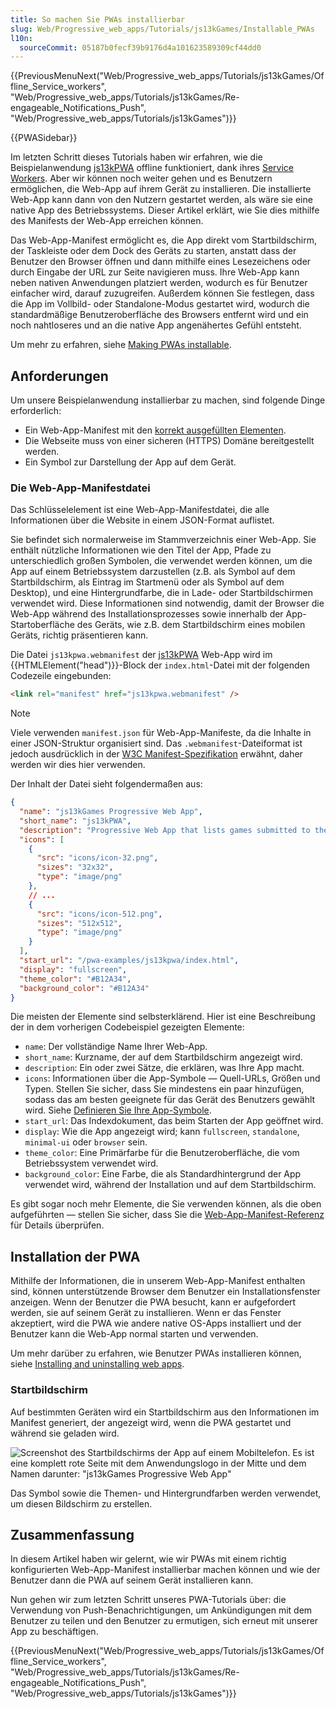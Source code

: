 ```yaml
---
title: So machen Sie PWAs installierbar
slug: Web/Progressive_web_apps/Tutorials/js13kGames/Installable_PWAs
l10n:
  sourceCommit: 05187b0fecf39b9176d4a101623589309cf44dd0
---
```


{{PreviousMenuNext("Web/Progressive_web_apps/Tutorials/js13kGames/Offline_Service_workers", "Web/Progressive_web_apps/Tutorials/js13kGames/Re-engageable_Notifications_Push", "Web/Progressive_web_apps/Tutorials/js13kGames")}}

{{PWASidebar}}

Im letzten Schritt dieses Tutorials haben wir erfahren, wie die Beispielanwendung [js13kPWA](https://mdn.github.io/pwa-examples/js13kpwa/) offline funktioniert, dank ihres [Service Workers](/de/docs/Web/API/Service_Worker_API). Aber wir können noch weiter gehen und es Benutzern ermöglichen, die Web-App auf ihrem Gerät zu installieren. Die installierte Web-App kann dann von den Nutzern gestartet werden, als wäre sie eine native App des Betriebssystems. Dieser Artikel erklärt, wie Sie dies mithilfe des Manifests der Web-App erreichen können.

Das Web-App-Manifest ermöglicht es, die App direkt vom Startbildschirm, der Taskleiste oder dem Dock des Geräts zu starten, anstatt dass der Benutzer den Browser öffnen und dann mithilfe eines Lesezeichens oder durch Eingabe der URL zur Seite navigieren muss. Ihre Web-App kann neben nativen Anwendungen platziert werden, wodurch es für Benutzer einfacher wird, darauf zuzugreifen. Außerdem können Sie festlegen, dass die App im Vollbild- oder Standalone-Modus gestartet wird, wodurch die standardmäßige Benutzeroberfläche des Browsers entfernt wird und ein noch nahtloseres und an die native App angenähertes Gefühl entsteht.

Um mehr zu erfahren, siehe [Making PWAs installable](/de/docs/Web/Progressive_web_apps/Guides/Making_PWAs_installable).

## Anforderungen

Um unsere Beispielanwendung installierbar zu machen, sind folgende Dinge erforderlich:

- Ein Web-App-Manifest mit den [korrekt ausgefüllten Elementen](/de/docs/Web/Progressive_web_apps/Guides/Making_PWAs_installable#the_web_app_manifest).
- Die Webseite muss von einer sicheren (HTTPS) Domäne bereitgestellt werden.
- Ein Symbol zur Darstellung der App auf dem Gerät.

### Die Web-App-Manifestdatei

Das Schlüsselelement ist eine Web-App-Manifestdatei, die alle Informationen über die Website in einem JSON-Format auflistet.

Sie befindet sich normalerweise im Stammverzeichnis einer Web-App. Sie enthält nützliche Informationen wie den Titel der App, Pfade zu unterschiedlich großen Symbolen, die verwendet werden können, um die App auf einem Betriebssystem darzustellen (z.B. als Symbol auf dem Startbildschirm, als Eintrag im Startmenü oder als Symbol auf dem Desktop), und eine Hintergrundfarbe, die in Lade- oder Startbildschirmen verwendet wird. Diese Informationen sind notwendig, damit der Browser die Web-App während des Installationsprozesses sowie innerhalb der App-Startoberfläche des Geräts, wie z.B. dem Startbildschirm eines mobilen Geräts, richtig präsentieren kann.

Die Datei `js13kpwa.webmanifest` der [js13kPWA](https://mdn.github.io/pwa-examples/js13kpwa/) Web-App wird im {{HTMLElement("head")}}-Block der `index.html`-Datei mit der folgenden Codezeile eingebunden:

```html
<link rel="manifest" href="js13kpwa.webmanifest" />
```

> [!NOTE]
> Viele verwenden `manifest.json` für Web-App-Manifeste, da die Inhalte in einer JSON-Struktur organisiert sind. Das `.webmanifest`-Dateiformat ist jedoch ausdrücklich in der [W3C Manifest-Spezifikation](https://w3c.github.io/manifest/) erwähnt, daher werden wir dies hier verwenden.

Der Inhalt der Datei sieht folgendermaßen aus:

```json
{
  "name": "js13kGames Progressive Web App",
  "short_name": "js13kPWA",
  "description": "Progressive Web App that lists games submitted to the A-Frame category in the js13kGames 2017 competition.",
  "icons": [
    {
      "src": "icons/icon-32.png",
      "sizes": "32x32",
      "type": "image/png"
    },
    // ...
    {
      "src": "icons/icon-512.png",
      "sizes": "512x512",
      "type": "image/png"
    }
  ],
  "start_url": "/pwa-examples/js13kpwa/index.html",
  "display": "fullscreen",
  "theme_color": "#B12A34",
  "background_color": "#B12A34"
}
```

Die meisten der Elemente sind selbsterklärend. Hier ist eine Beschreibung der in dem vorherigen Codebeispiel gezeigten Elemente:

- `name`: Der vollständige Name Ihrer Web-App.
- `short_name`: Kurzname, der auf dem Startbildschirm angezeigt wird.
- `description`: Ein oder zwei Sätze, die erklären, was Ihre App macht.
- `icons`: Informationen über die App-Symbole — Quell-URLs, Größen und Typen. Stellen Sie sicher, dass Sie mindestens ein paar hinzufügen, sodass das am besten geeignete für das Gerät des Benutzers gewählt wird. Siehe [Definieren Sie Ihre App-Symbole](/de/docs/Web/Progressive_web_apps/How_to/Define_app_icons).
- `start_url`: Das Indexdokument, das beim Starten der App geöffnet wird.
- `display`: Wie die App angezeigt wird; kann `fullscreen`, `standalone`, `minimal-ui` oder `browser` sein.
- `theme_color`: Eine Primärfarbe für die Benutzeroberfläche, die vom Betriebssystem verwendet wird.
- `background_color`: Eine Farbe, die als Standardhintergrund der App verwendet wird, während der Installation und auf dem Startbildschirm.

Es gibt sogar noch mehr Elemente, die Sie verwenden können, als die oben aufgeführten — stellen Sie sicher, dass Sie die [Web-App-Manifest-Referenz](/de/docs/Web/Progressive_web_apps/Manifest) für Details überprüfen.

## Installation der PWA

Mithilfe der Informationen, die in unserem Web-App-Manifest enthalten sind, können unterstützende Browser dem Benutzer ein Installationsfenster anzeigen. Wenn der Benutzer die PWA besucht, kann er aufgefordert werden, sie auf seinem Gerät zu installieren. Wenn er das Fenster akzeptiert, wird die PWA wie andere native OS-Apps installiert und der Benutzer kann die Web-App normal starten und verwenden.

Um mehr darüber zu erfahren, wie Benutzer PWAs installieren können, siehe [Installing and uninstalling web apps](/de/docs/Web/Progressive_web_apps/Guides/Installing).

### Startbildschirm

Auf bestimmten Geräten wird ein Startbildschirm aus den Informationen im Manifest generiert, der angezeigt wird, wenn die PWA gestartet und während sie geladen wird.

![Screenshot des Startbildschirms der App auf einem Mobiltelefon. Es ist eine komplett rote Seite mit dem Anwendungslogo in der Mitte und dem Namen darunter: "js13kGames Progressive Web App"](js13kpwa-splash.png)

Das Symbol sowie die Themen- und Hintergrundfarben werden verwendet, um diesen Bildschirm zu erstellen.

## Zusammenfassung

In diesem Artikel haben wir gelernt, wie wir PWAs mit einem richtig konfigurierten Web-App-Manifest installierbar machen können und wie der Benutzer dann die PWA auf seinem Gerät installieren kann.

Nun gehen wir zum letzten Schritt unseres PWA-Tutorials über: die Verwendung von Push-Benachrichtigungen, um Ankündigungen mit dem Benutzer zu teilen und den Benutzer zu ermutigen, sich erneut mit unserer App zu beschäftigen.

{{PreviousMenuNext("Web/Progressive_web_apps/Tutorials/js13kGames/Offline_Service_workers", "Web/Progressive_web_apps/Tutorials/js13kGames/Re-engageable_Notifications_Push", "Web/Progressive_web_apps/Tutorials/js13kGames")}}
